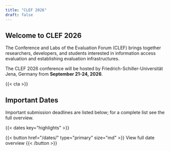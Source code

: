 ```yaml
---
title: "CLEF 2026"
draft: false
---
```


## Welcome to CLEF 2026

The Conference and Labs of the Evaluation Forum (CLEF) brings together researchers, developers, and students interested in information access evaluation and establishing evaluation infrastructures.

The CLEF 2026 conference will be hosted by Friedrich-Schiller-Universität Jena, Germany from **September 21-24, 2026**.

{{< cta >}}

## Important Dates

Important submission deadlines are listed below; for a complete list see the full overview.

{{< dates key="highlights" >}}

<div class="max-w-full flex flex-row gap-4 justify-center">
{{< button href="/dates/" type="primary" size="md" >}}
View full date overview
{{< /button >}}
</div>
